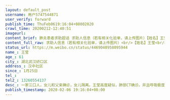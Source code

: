 ```yaml
---
layout: default_post
username: 用户5747544871
user_verify: forward
publish_time: ThuFeb0619:16:04+08002020
crawl_time: 20200212-12:40:51
imageurl: 
content_brief: 肺炎患者求助超话 求助人信息（若有相关化验单，请上传图片）【姓名】王莹【年龄】61【所在城市】湖北武汉硚口区【所在小区、社区】汉中社区【患病时间】1月25日【联系方式】【其他紧急联系人】13260554137【病情描述】一家三口人，女儿和父亲确诊，女儿隔离。王莹高度疑似，肺部CT确诊。 ...全文
content_full_raw: 求助人信息（若有相关化验单，请上传图片）<br/>【姓名】王莹<br/>【年龄】61<br/>【所在城市】湖北武汉硚口区<br/>【所在小区、社区】汉中社区<br/>【患病时间】1月25日<br/>【联系方式】<br/>【其他紧急联系人】13260554137<br/>【病情描述】一家三口人，女儿和父亲确诊，女儿隔离。王莹高度疑似，肺部CT确诊。并且呼吸极度困难。一直没床位，打过无数电话。120也不来。父亲确诊后不敢去隔离，没人照顾。情况万分紧急。希望能今晚让王莹住上院。
status_url: https://m.weibo.cn/status/4469048958095944
name_: 王莹
age_: 61
city_: 湖北武汉硚口区
address_: 汉中社区
since_: 1月25日
tel_: 
tel2_: 13260554137
desc_: 一家三口人，女儿和父亲确诊，女儿隔离。王莹高度疑似，肺部CT确诊。并且呼吸极度困难。一直没床位，打过无数电话。120也不来。父亲确诊后不敢去隔离，没人照顾。情况万分紧急。希望能今晚让王莹住上院。
publish_timestamp: 2020-02-06 19:16:04+08:00
---
```


